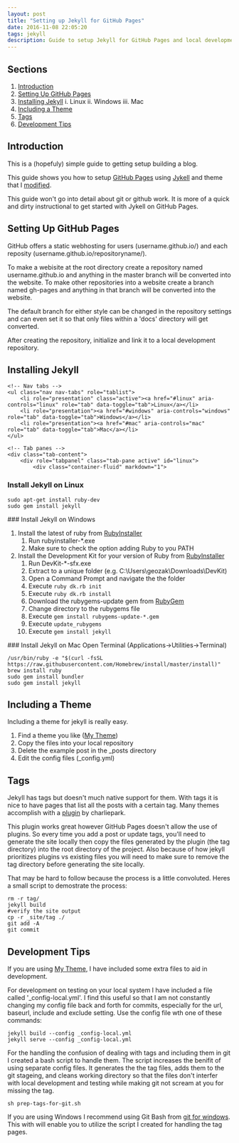```yaml
---
layout: post
title: "Setting up Jekyll for GitHub Pages"
date: 2016-11-08 22:05:20
tags: jekyll
description: Guide to setup Jekyll for GitHub Pages and local development
---
```


## Sections

1. [Introduction](#introduction)
2. [Setting Up GitHub Pages](#setting-up-github-pages)
3. [Installing Jekyll](#installing-jekyll)
    i. Linux
    ii. Windows
    iii. Mac
4. [Including a Theme](#including-a-theme)
5. [Tags](#tags)
6. [Development Tips](#development-tips)

## Introduction

This is a (hopefuly) simple guide to getting setup building a blog.

This guide shows you how to setup [GitHub Pages](https://pages.github.com/) using [Jykell](https://jekyllrb.com) and theme that I [modified](https://github.com/geozak/jekyll-clean-dark).

This guide won't go into detail about git or github work. It is more of a quick and dirty instructional to get started with Jykell on GitHub Pages.

## Setting Up GitHub Pages

GitHub offers a static webhosting for users (username.github.io/) and each reposity (username.github.io/repositoryname/).

To make a webisite at the root directory create a repository named username.github.io and anything in the master branch will be converted into the website.
To make other repositories into a website create a branch named gh-pages and anything in that branch will be converted into the website.

The default branch for either style can be changed in the repository settings and can even set it so that only files within a 'docs' directory will get converted.

After creating the repository, initialize and link it to a local development repository.

## Installing Jekyll

<div class="panel panel-default">

    <!-- Nav tabs -->
    <ul class="nav nav-tabs" role="tablist">
        <li role="presentation" class="active"><a href="#linux" aria-controls="linux" role="tab" data-toggle="tab">Linux</a></li>
        <li role="presentation"><a href="#windows" aria-controls="windows" role="tab" data-toggle="tab">Windows</a></li>
        <li role="presentation"><a href="#mac" aria-controls="mac" role="tab" data-toggle="tab">Mac</a></li>
    </ul>

    <!-- Tab panes -->
    <div class="tab-content">
        <div role="tabpanel" class="tab-pane active" id="linux">
            <div class="container-fluid" markdown="1">    
### Install Jekyll on Linux
```
sudo apt-get install ruby-dev
sudo gem install jekyll
```
</div> <!-- This close tag must be left aligned. -->
        </div> <!-- close linux -->
        <div role="tabpanel" class="tab-pane" id="windows">
            <div class="container-fluid" markdown="1">
### Install Jekyll on Windows

1. Install the latest of ruby from [RubyInstaller](http://rubyinstaller.org/downloads/)
    1. Run rubyinstaller-*.exe
    2. Make sure to check the option adding Ruby to you PATH
2. Install the Development Kit for your version of Ruby from [RubyInstaller](http://rubyinstaller.org/downloads/)
    1. Run DevKit-*-sfx.exe
    2. Extract to a unique folder (e.g. C:\Users\geozak\Downloads\DevKit)
    3. Open a Command Prompt and navigate the the folder
    4. Execute `ruby dk.rb init`
    5. Execute `ruby dk.rb install`
    6. Download the rubygems-update gem from [RubyGem](https://rubygems.org/pages/download)
    7. Change directory to the rubygems file
    8. Execute `gem install rubygems-update-*.gem`
    9. Execute `update_rubygems`
    10. Execute `gem install jekyll`
</div> <!-- This close tag must be left aligned. -->
        </div> <!-- close windows -->
        <div role="tabpanel" class="tab-pane" id="mac">
            <div class="container-fluid" markdown="1">
### Install Jekyll on Mac
Open Terminal (Applications->Utilities->Terminal)

```
/usr/bin/ruby -e "$(curl -fsSL https://raw.githubusercontent.com/Homebrew/install/master/install)"
brew install ruby
sudo gem install bundler
sudo gem install jekyll
```
</div> <!-- This close tag must be left aligned. -->
        </div> <!-- close mac -->
    </div> <!-- close Tab Panes-->
</div>

## Including a Theme

Including a theme for jekyll is really easy.

1. Find a theme you like ([My Theme](https://github.com/geozak/jekyll-clean-dark))
2. Copy the files into your local repository
3. Delete the example post in the _posts directory
4. Edit the config files (_config.yml)

## Tags

Jekyll has tags but doesn't much native support for them. With tags it is nice to have pages that list all the posts with a certain tag. Many themes accomplish with a [plugin](http://charliepark.org/tags-in-jekyll/) by charliepark.

This plugin works great however GitHub Pages doesn't allow the use of plugins. So every time you add a post or update tags, you'll need to generate the site locally then copy the files generated by the plugin (the tag directory) into the root directory of the project.
Also because of how jekyll prioritizes plugins vs existing files you will need to make sure to remove the tag directory before generating the site locally.

That may be hard to follow because the process is a little convoluted.
Heres a small script to demostrate the process:

```
rm -r tag/
jekyll build
#verify the site output
cp -r _site/tag ./
git add -A
git commit
```

## Development Tips

If you are using [My Theme](https://github.com/geozak/jekyll-clean-dark), I have included some extra files to aid in development.

For development on testing on your local system I have included a file called '_config-local.yml'.
I find this useful so that I am not constantly changing my config file back and forth for commits, especially for the url, baseurl, include and exclude setting.
Use the config file wth one of these commands:

```
jekyll build --config _config-local.yml
jekyll serve --config _config-local.yml
```

For the handling the confusion of dealing with tags and including them in git I created a bash script to handle them. The script increases the benifit of using separate config files.
It generates the the tag files, adds them to the git stageing, and cleans working directory so that the files don't interfer with local development and testing while making git not scream at you for missing the tag.

```
sh prep-tags-for-git.sh
```

If you are using Windows I recommend using Git Bash from [git for windows](https://git-for-windows.github.io/).
This with will enable you to utilize the script I created for handling the tag pages.